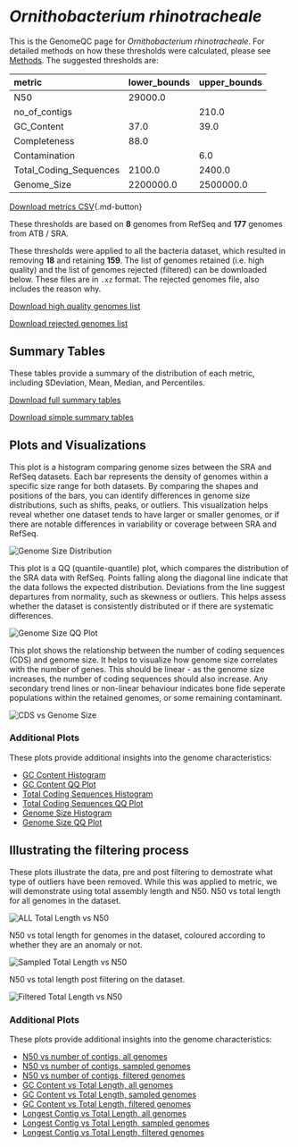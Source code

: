 # *Ornithobacterium rhinotracheale*

This is the GenomeQC page for *Ornithobacterium rhinotracheale*. For detailed methods on how these thresholds were calculated, please see [Methods](../../methods.md).
The suggested thresholds are: 

| metric                 | lower_bounds   | upper_bounds   |
|:-----------------------|:---------------|:---------------|
| N50                    | 29000.0        |                |
| no_of_contigs          |                | 210.0          |
| GC_Content             | 37.0           | 39.0           |
| Completeness           | 88.0           |                |
| Contamination          |                | 6.0            |
| Total_Coding_Sequences | 2100.0         | 2400.0         |
| Genome_Size            | 2200000.0      | 2500000.0      |

[Download metrics CSV](Ornithobacterium_rhinotracheale_metrics.csv){.md-button}


These thresholds are based on **8** genomes from RefSeq and **177** genomes from ATB / SRA.

These thresholds were applied to all the bacteria dataset, which resulted in removing **18** and retaining **159**.
The list of genomes retained (i.e. high quality) and the list of genomes rejected (filtered) can be downloaded below. These files are in `.xz` format. The rejected genomes file, also includes the reason why.

[Download high quality genomes list](Ornithobacterium_rhinotracheale_high_quality_genomes.csv.xz)


[Download rejected genomes list](Ornithobacterium_rhinotracheale_filtered_out_genomes.csv.xz)



## Summary Tables
These tables provide a summary of the distribution of each metric, including SDeviation, Mean, Median, and Percentiles.

[Download full summary tables](summary.csv)

[Download simple summary tables](selected_summary.csv)

## Plots and Visualizations

This plot is a histogram comparing genome sizes between the SRA and RefSeq datasets. Each bar represents the density of genomes within a specific size range for both datasets. By comparing the shapes and positions of the bars, you can identify differences in genome size distributions, such as shifts, peaks, or outliers. This visualization helps reveal whether one dataset tends to have larger or smaller genomes, or if there are notable differences in variability or coverage between SRA and RefSeq.

![Genome Size Distribution](Genome_Size_refseq_histogram_kde.png)

This plot is a QQ (quantile-quantile) plot, which compares the distribution of the SRA data with RefSeq. Points falling along the diagonal line indicate that the data follows the expected distribution. Deviations from the line suggest departures from normality, such as skewness or outliers. This helps assess whether the dataset is consistently distributed or if there are systematic differences.

![Genome Size QQ Plot](Genome_Size_refseq_qqplot.png)

This plot shows the relationship between the number of coding sequences (CDS) and genome size. It helps to visualize how genome size correlates with the number of genes. This should be linear - as the genome size increases, the number of coding sequences should also increase. Any secondary trend lines or non-linear behaviour indicates bone fide seperate populations within the retained genomes, or some remaining contaminant. 

![CDS vs Genome Size](Ornithobacterium_rhinotracheale_CDS_vs_Genome_Size.png)

### Additional Plots

These plots provide additional insights into the genome characteristics:

- [GC Content Histogram](GC_Content_refseq_histogram_kde.png)
- [GC Content QQ Plot](GC_Content_refseq_qqplot.png)
- [Total Coding Sequences Histogram](Total_Coding_Sequences_refseq_histogram_kde.png)
- [Total Coding Sequences QQ Plot](Total_Coding_Sequences_refseq_qqplot.png)
- [Genome Size Histogram](Genome_Size_refseq_histogram_kde.png)
- [Genome Size QQ Plot](Genome_Size_refseq_qqplot.png)
## Illustrating the filtering process
These plots illustrate the data, pre and post filtering to demostrate what type of outliers have been removed. While this was applied to metric, we will demonstrate using total assembly length and N50.
N50 vs total length for all genomes in the dataset.

![ALL Total Length vs N50](Ornithobacterium_rhinotracheale_all_total_length_N50.png)

N50 vs total length for genomes in the dataset, coloured according to whether they are an anomaly or not.

![Sampled Total Length vs N50](Ornithobacterium_rhinotracheale_sample_total_length_N50.png)

N50 vs total length post filtering on the dataset.

![Filtered Total Length vs N50](Ornithobacterium_rhinotracheale_filt_total_length_N50.png)

### Additional Plots

These plots provide additional insights into the genome characteristics:

- [N50 vs number of contigs, all genomes](Ornithobacterium_rhinotracheale_all_N50_number.png)
- [N50 vs number of contigs, sampled genomes](Ornithobacterium_rhinotracheale_sample_N50_number.png)
- [N50 vs number of contigs, filtered genomes](Ornithobacterium_rhinotracheale_filt_N50_number.png)
- [GC Content vs Total Length, all genomes](Ornithobacterium_rhinotracheale_all_total_length_GC_Content.png)
- [GC Content vs Total Length, sampled genomes](Ornithobacterium_rhinotracheale_sample_total_length_GC_Content.png)
- [GC Content vs Total Length, filtered genomes](Ornithobacterium_rhinotracheale_filt_total_length_GC_Content.png)
- [Longest Contig vs Total Length, all genomes](Ornithobacterium_rhinotracheale_all_total_length_longest.png)
- [Longest Contig vs Total Length, sampled genomes](Ornithobacterium_rhinotracheale_sample_total_length_longest.png)
- [Longest Contig vs Total Length, filtered genomes](Ornithobacterium_rhinotracheale_filt_total_length_longest.png)
